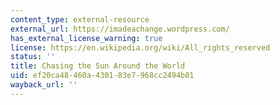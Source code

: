 ```yaml
---
content_type: external-resource
external_url: https://imadeachange.wordpress.com/
has_external_license_warning: true
license: https://en.wikipedia.org/wiki/All_rights_reserved
status: ''
title: Chasing the Sun Around the World
uid: ef20ca48-460a-4301-83e7-968cc2494b01
wayback_url: ''
---
```

